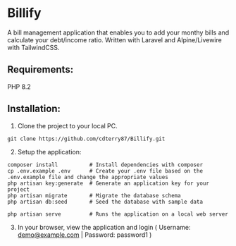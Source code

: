 # Billify

A bill management application that enables you to add your monthy bills and calculate your debt/income ratio. Written with Laravel and Alpine/Livewire with TailwindCSS.

## Requirements:

PHP 8.2

## Installation:

1. Clone the project to your local PC.

```
git clone https://github.com/cdterry87/Billify.git
```

2. Setup the application:

```
composer install          # Install dependencies with composer
cp .env.example .env      # Create your .env file based on the .env.example file and change the appropriate values
php artisan key:generate  # Generate an application key for your project
php artisan migrate       # Migrate the database schema
php artisan db:seed       # Seed the database with sample data

php artisan serve         # Runs the application on a local web server
```

3. In your browser, view the application and login ( Username: demo@example.com | Password: password1 )
